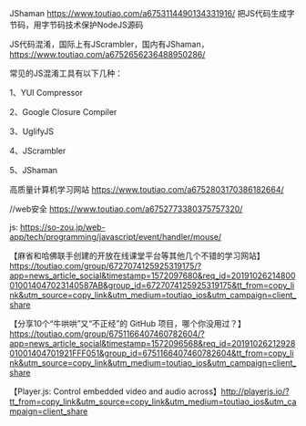 JShaman
https://www.toutiao.com/a6753114490134331916/
把JS代码生成字节码，用字节码技术保护NodeJS源码


JS代码混淆，国际上有JScrambler，国内有JShaman，
https://www.toutiao.com/a6752656236488950286/

常见的JS混淆工具有以下几种：

1、YUI Compressor

2、Google Closure Compiler

3、UglifyJS

4、JScrambler

5、JShaman

高质量计算机学习网站
https://www.toutiao.com/a6752803170386182664/

//web安全
https://www.toutiao.com/a6752773380375757320/

js:
https://so-zou.jp/web-app/tech/programming/javascript/event/handler/mouse/

【麻省和哈佛联手创建的开放在线课堂平台等其他几个不错的学习网站】https://toutiao.com/group/6727074125925319175/?app=news_article_social&timestamp=1572097680&req_id=20191026214800010014047023140587AB&group_id=6727074125925319175&tt_from=copy_link&utm_source=copy_link&utm_medium=toutiao_ios&utm_campaign=client_share


【分享10个“牛哄哄”又“不正经”的 GitHub 项目，哪个你没用过？】https://toutiao.com/group/6751166407460782604/?app=news_article_social&timestamp=1572096568&req_id=2019102621292801001404701921FFF051&group_id=6751166407460782604&tt_from=copy_link&utm_source=copy_link&utm_medium=toutiao_ios&utm_campaign=client_share

【Player.js: Control embedded video and audio across】http://playerjs.io/?tt_from=copy_link&utm_source=copy_link&utm_medium=toutiao_ios&utm_campaign=client_share

